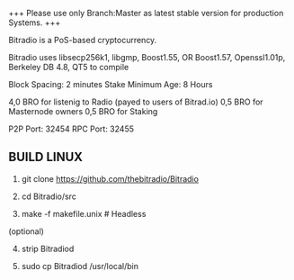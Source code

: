 +++ Please use only Branch:Master as latest stable version for production Systems. +++




Bitradio is a PoS-based cryptocurrency.

Bitradio uses libsecp256k1, libgmp, Boost1.55, OR Boost1.57,  Openssl1.01p, Berkeley DB 4.8, QT5 to compile

Block Spacing: 2 minutes
Stake Minimum Age: 8 Hours

4,0 BRO for listenig to Radio (payed to users of Bitrad.io)
0,5 BRO for Masternode owners
0,5 BRO for Staking

P2P Port: 32454
RPC Port: 32455


BUILD LINUX
-----------
1) git clone https://github.com/thebitradio/Bitradio

2) cd Bitradio/src

3) make -f makefile.unix            # Headless

(optional)

4) strip Bitradiod

5) sudo cp Bitradiod /usr/local/bin
